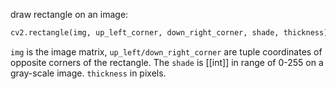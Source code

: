 draw rectangle on an image:
```python
cv2.rectangle(img, up_left_corner, down_right_corner, shade, thickness)
```
`img` is the image matrix, `up_left/down_right_corner` are tuple coordinates of opposite corners of the rectangle. The `shade` is [[int]] in range of 0-255 on a gray-scale image. `thickness` in pixels.
